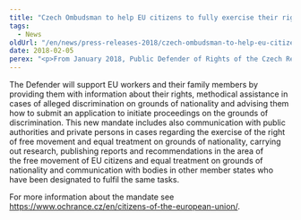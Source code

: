```yaml
---
title: "Czech Ombudsman to help EU citizens to fully exercise their right to free movement"
tags:
  - News
oldUrl: "/en/news/press-releases-2018/czech-ombudsman-to-help-eu-citizens-to-fully-exercise-their-right-to-free-movement/"
date: 2018-02-05
perex: "<p>From January 2018, Public Defender of Rights of the Czech Republic became the body that shall contribute to the full exercise of free movement of EU citizens. </p>"
---
```


<!-- imported from the old website -->

<p>The Defender will support EU workers and their family members by providing them with information about their rights, methodical assistance in cases of alleged discrimination on grounds of nationality and advising them how to submit an application to initiate proceedings on the grounds of discrimination. This new mandate includes also communication with public authorities and private persons in cases regarding the exercise of the right of free movement and equal treatment on grounds of nationality, carrying out research, publishing reports and recommendations in the area of the free movement of EU citizens and equal treatment on grounds of nationality and communication with bodies in other member states who have been designated to fulfil the same tasks. </p> For more information about the mandate see <a href="https://www.ochrance.cz/en/citizens-of-the-european-union/">https://www.ochrance.cz/en/citizens-of-the-european-union/</a>.
